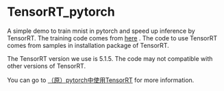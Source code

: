 # TensorRT_pytorch

A simple demo to train mnist in pytorch and speed up inference by TensorRT.
The training code comes from [here](https://github.com/pytorch/examples/tree/master/mnist) .
The code to use TensorRT comes from samples in installation package of TensorRT.

The TensorRT version we use is 5.1.5. The code may not compatible with other versions of TensorRT.

You can go to [（原）pytorch中使用TensorRT](https://www.cnblogs.com/darkknightzh/p/11332155.html) for more information.
